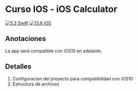 # Curso IOS - iOS Calculator

[![5.3 Swift](https://img.shields.io/badge/Swift-5.3-green.svg)](https://github.com/Naereen/badges)
[![13.6 iOS](https://img.shields.io/badge/iOS-13x+-blue.svg)](https://github.com/Naereen/badges)

## Anotaciones
La app será compatible con iOS10 en adelante.

## Detalles
1. Configuracion del proyecto para compatibilidad con iOS10
2. Estructura de archivos
